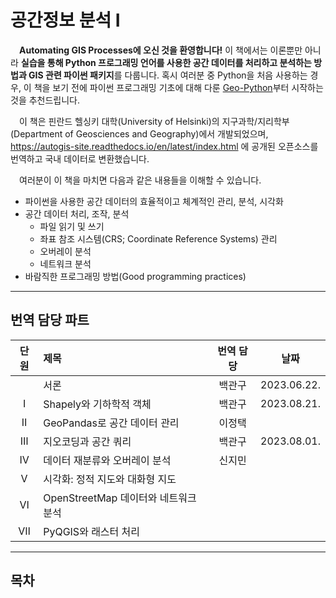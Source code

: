 # 공간정보 분석 Ⅰ  

&emsp;**Automating GIS Processes에 오신 것을 환영합니다!** 이 책에서는 이론뿐만 아니라 **실습을 통해 Python 프로그래밍 언어를 사용한 공간 데이터를 처리하고 분석하는 방법과 GIS 관련 파이썬 패키지**를 다룹니다. 혹시 여러분 중 Python을 처음 사용하는 경우, 이 책을 보기 전에 파이썬 프로그래밍 기초에 대해 다룬 [Geo-Python](http://geo-python.readthedocs.io/)부터 시작하는 것을 추천드립니다.  

&emsp;이 책은 핀란드 헬싱키 대학(University of Helsinki)의 지구과학/지리학부(Department of Geosciences and Geography)에서 개발되었으며, https://autogis-site.readthedocs.io/en/latest/index.html 에 공개된 오픈소스를 번역하고 국내 데이터로 변환했습니다.  

&emsp;여러분이 이 책을 마치면 다음과 같은 내용들을 이해할 수 있습니다.  

- 파이썬을 사용한 공간 데이터의 효율적이고 체계적인 관리, 분석, 시각화  
- 공간 데이터 처리, 조작, 분석  
    - 파일 읽기 및 쓰기  
    - 좌표 참조 시스템(CRS; Coordinate Reference Systems) 관리  
    - 오버레이 분석  
    - 네트워크 분석  
- 바람직한 프로그래밍 방법(Good programming practices)

---

## 번역 담당 파트
| 단원 | 제목                   | 번역 담당 |      날짜      |
|:--:|:---------------------|:-----:|:------------:|
|    | 서론                   |  백관구  | 2023.06.22.  |
| Ⅰ  | Shapely와 기하학적 객체     |  백관구  | 2023.08.21.  |
| Ⅱ  | GeoPandas로 공간 데이터 관리 |  이정택  |              |
| Ⅲ  | 지오코딩과 공간 쿼리 |  백관구  | 2023.08.01.  |
| Ⅳ  | 데이터 재분류와 오버레이 분석 |  신지민  |              |
| Ⅴ  | 시각화: 정적 지도와 대화형 지도 |   |              |
| Ⅵ  | OpenStreetMap 데이터와 네트워크 분석 |   |              |
| Ⅶ  | PyQGIS와 래스터 처리 |   |              |

---

## 목차  
```{tableofcontents}
```
